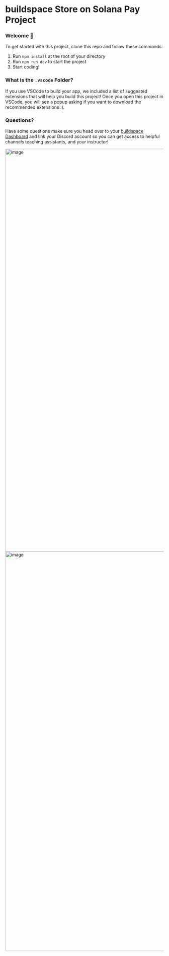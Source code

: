 # buildspace Store on Solana Pay Project

### **Welcome 👋**

To get started with this project, clone this repo and follow these commands:

1. Run `npm install` at the root of your directory
2. Run `npm run dev` to start the project
3. Start coding!

### What is the `.vscode` Folder?
If you use VSCode to build your app, we included a list of suggested extensions that will help you build this project! Once you open this project in VSCode, you will see a popup asking if you want to download the recommended extensions :).

### **Questions?**
Have some questions make sure you head over to your [buildspace Dashboard](https://app.buildspace.so/) and link your Discord account so you can get access to helpful channels teaching assistants, and your instructor!

<img width="1280" alt="image" src="https://user-images.githubusercontent.com/113019900/211854918-f17f0aea-8d9c-42a9-adfe-55b834c14246.png">


<img width="1271" alt="image" src="https://user-images.githubusercontent.com/113019900/211854755-d79e4b13-605f-44ad-83ec-e663b5287678.png">
